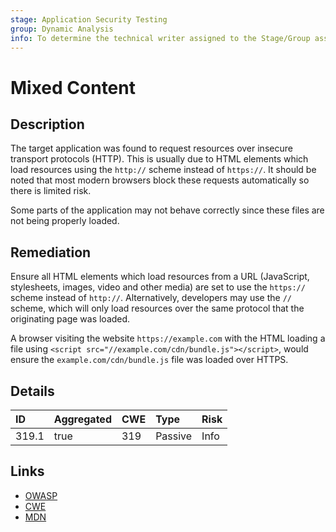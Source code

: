 ```yaml
---
stage: Application Security Testing
group: Dynamic Analysis
info: To determine the technical writer assigned to the Stage/Group associated with this page, see https://handbook.gitlab.com/handbook/product/ux/technical-writing/#assignments
---
```


# Mixed Content

## Description

The target application was found to request resources over insecure transport protocols (HTTP). This is usually due to HTML
elements which load resources using the `http://` scheme instead of `https://`. It should be noted that most modern browsers
block these requests automatically so there is limited risk.

Some parts of the application may not behave correctly since these files are not being properly loaded.

## Remediation

Ensure all HTML elements which load resources from a URL (JavaScript, stylesheets, images, video and other media) are set to
use the `https://` scheme instead of `http://`. Alternatively, developers may use the `//` scheme, which will only load resources
over the same protocol that the originating page was loaded.

A browser visiting the website `https://example.com` with the HTML loading a file using
`<script src="//example.com/cdn/bundle.js"></script>`, would ensure the `example.com/cdn/bundle.js` file was loaded over
HTTPS.

## Details

| ID | Aggregated | CWE | Type | Risk |
|:---|:--------|:--------|:--------|:--------|
| 319.1 | true | 319 | Passive | Info |

## Links

- [OWASP](https://owasp.org/www-community/vulnerabilities/Insecure_Transport)
- [CWE](https://cwe.mitre.org/data/definitions/319.html)
- [MDN](https://developer.mozilla.org/en-US/docs/Web/Security/Mixed_content)
